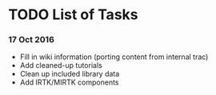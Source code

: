 # TODO List of Tasks

### 17 Oct 2016

 * Fill in wiki information (porting content from internal trac)
 * Add cleaned-up tutorials
 * Clean up included library data
 * Add IRTK/MIRTK components
